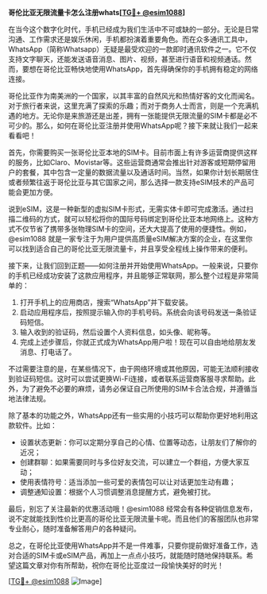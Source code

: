 **哥伦比亚无限流量卡怎么注册whats[[TG💪+ @esim1088](https://t.me/s/esim1088)]**

在当今这个数字化时代，手机已经成为我们生活中不可或缺的一部分。无论是日常沟通、工作需求还是娱乐休闲，手机都扮演着重要角色。而在众多通讯工具中，WhatsApp（简称Whatsapp）无疑是最受欢迎的一款即时通讯软件之一。它不仅支持文字聊天，还能发送语音消息、图片、视频，甚至进行语音和视频通话。然而，要想在哥伦比亚畅快地使用WhatsApp，首先得确保你的手机拥有稳定的网络连接。

哥伦比亚作为南美洲的一个国家，以其丰富的自然风光和热情好客的文化而闻名。对于旅行者来说，这里充满了探索的乐趣；而对于商务人士而言，则是一个充满机遇的地方。无论你是来旅游还是出差，拥有一张能提供无限流量的SIM卡都是必不可少的。那么，如何在哥伦比亚注册并使用WhatsApp呢？接下来就让我们一起来看看吧！

首先，你需要购买一张哥伦比亚本地的SIM卡。目前市面上有许多运营商提供这样的服务，比如Claro、Movistar等。这些运营商通常会推出针对游客或短期停留用户的套餐，其中包含一定量的数据流量以及通话时间。当然，如果你计划长期居住或者频繁往返于哥伦比亚与其它国家之间，那么选择一款支持eSIM技术的产品可能会更加方便。

说到eSIM，这是一种新型的虚拟SIM卡形式，无需实体卡即可完成激活。通过扫描二维码的方式，就可以轻松将你的国际号码绑定到哥伦比亚本地网络上。这种方式不仅节省了携带多张物理SIM卡的空间，还大大提高了使用的便捷性。例如，@esim1088 就是一家专注于为用户提供高质量eSIM解决方案的企业，在这里你可以找到适合自己的哥伦比亚无限流量卡，并且享受全程线上操作带来的便利。

接下来，让我们回到正题——如何注册并开始使用WhatsApp。一般来说，只要你的手机已经成功安装了这款应用程序，并且能够正常联网，那么整个过程是非常简单的：

1. 打开手机上的应用商店，搜索“WhatsApp”并下载安装。
2. 启动应用程序后，按照提示输入你的手机号码。系统会向该号码发送一条验证码短信。
3. 输入收到的验证码，然后设置个人资料信息，如头像、昵称等。
4. 完成上述步骤后，你就正式成为WhatsApp用户啦！现在可以自由地给朋友发消息、打电话了。

不过需要注意的是，在某些情况下，由于网络环境或其他原因，可能无法顺利接收到验证码短信。这时可以尝试更换Wi-Fi连接，或者联系运营商客服寻求帮助。此外，为了避免不必要的麻烦，请务必保证自己所使用的SIM卡合法合规，并遵循当地法律法规。

除了基本的功能之外，WhatsApp还有一些实用的小技巧可以帮助你更好地利用这款软件。比如：
- 设置状态更新：你可以定期分享自己的心情、位置等动态，让朋友们了解你的近况；
- 创建群聊：如果需要同时与多位好友交流，可以建立一个群组，方便大家互动；
- 使用表情符号：适当添加一些可爱的表情包可以让对话更加生动有趣；
- 调整通知设置：根据个人习惯调整消息提醒方式，避免被打扰。

最后，别忘了关注最新的优惠活动哦！@esim1088 经常会有各种促销信息发布，说不定就能找到性价比更高的哥伦比亚无限流量卡呢。而且他们的客服团队也非常专业耐心，随时准备解答用户的各种疑问。

总之，在哥伦比亚使用WhatsApp并不是一件难事，只要你提前做好准备工作，选对合适的SIM卡或eSIM产品，再加上一点点小技巧，就能随时随地保持联系。希望这篇文章对你有所帮助，祝你在哥伦比亚度过一段愉快美好的时光！

[[TG💪+ @esim1088](https://t.me/s/esim1088) ![Image](https://i.postimg.cc/4NQfJmqS/Snipaste-2025-05-13-00-14-12.png)]